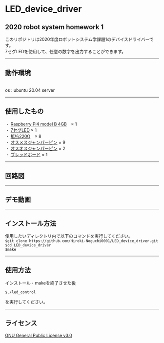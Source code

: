# LED_device_driver
2020 robot system homework 1
---
このリポジトリは2020年度ロボットシステム学課題1のデバイスドライバーです。
<br>
7セグLEDを使用して、任意の数字を出力することができます。

---
## 動作環境
<br>
os : ubuntu 20.04 server

---
## 使用したもの

・ [Raspberry Pi4 model B 4GB](https://akizukidenshi.com/catalog/g/gM-14778/)　× 1
<br>
・ [7セグLED](https://akizukidenshi.com/catalog/g/gI-04115/) × 1
<br>
・ [抵抗220Ω](https://akizukidenshi.com/catalog/g/gR-07972/)　× 8
<br>
・ [オスメスジャンパーピン](https://akizukidenshi.com/catalog/g/gC-08934/) × 9
<br>
・ [オスオスジャンパーピン](https://akizukidenshi.com/catalog/g/gC-05159/) × 2
<br>
・ [ブレッドボード](https://akizukidenshi.com/catalog/g/gP-09257/) × 1

---
## 回路図

---
## デモ動画

---
## インストール方法

使用したいディレクトリ内で以下のコマンドを実行してください。
<br>
`$git clone https://github.com/Hiroki-Noguchi0001/LED_device_driver.git`
<br>
`$cd LED_device_driver`
<br>
`$make`

---
## 使用方法
インストール・makeを終了させた後

`$./led_control`

を実行してください。
<br>


---
## ライセンス
[GNU General Public License v3.0](https://github.com/Hiroki-Noguchi0001/LED_device_driver/blob/master/COPYING)
